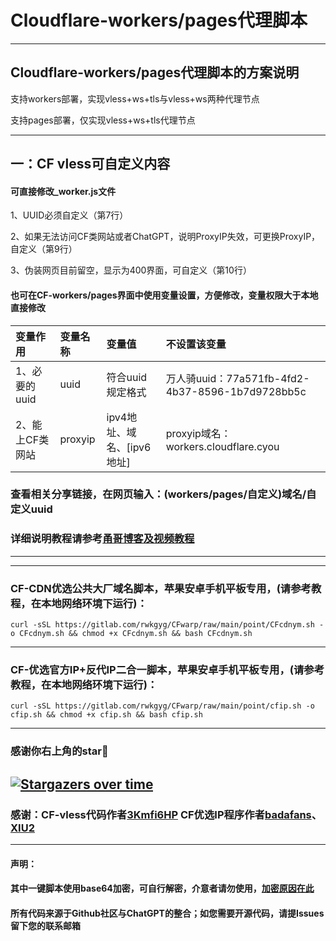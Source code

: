 # Cloudflare-workers/pages代理脚本
--------------------------------
## Cloudflare-workers/pages代理脚本的方案说明

支持workers部署，实现vless+ws+tls与vless+ws两种代理节点

支持pages部署，仅实现vless+ws+tls代理节点

--------------------------------

## 一：CF vless可自定义内容

#### 可直接修改_worker.js文件

1、UUID必须自定义（第7行）

2、如果无法访问CF类网站或者ChatGPT，说明ProxyIP失效，可更换ProxyIP，自定义（第9行）

3、伪装网页目前留空，显示为400界面，可自定义（第10行）

#### 也可在CF-workers/pages界面中使用变量设置，方便修改，变量权限大于本地直接修改
| 变量作用 | 变量名称| 变量值| 不设置该变量|
| :--- | :--- | :--- | :--- |
| 1、必要的uuid | uuid |符合uuid规定格式 |万人骑uuid：77a571fb-4fd2-4b37-8596-1b7d9728bb5c|
| 2、能上CF类网站 | proxyip |ipv4地址、域名、[ipv6地址]|proxyip域名：workers.cloudflare.cyou|

### 查看相关分享链接，在网页输入：(workers/pages/自定义)域名/自定义uuid

### 详细说明教程请参考[甬哥博客及视频教程](https://ygkkk.blogspot.com/2023/07/cfworkers-vless.html)

---------------------------------






---------------------------------
### CF-CDN优选公共大厂域名脚本，苹果安卓手机平板专用，(请参考教程，在本地网络环境下运行)：
```
curl -sSL https://gitlab.com/rwkgyg/CFwarp/raw/main/point/CFcdnym.sh -o CFcdnym.sh && chmod +x CFcdnym.sh && bash CFcdnym.sh
```
------------------------------------------------------------------------
### CF-优选官方IP+反代IP二合一脚本，苹果安卓手机平板专用，(请参考教程，在本地网络环境下运行)：
```
curl -sSL https://gitlab.com/rwkgyg/CFwarp/raw/main/point/cfip.sh -o cfip.sh && chmod +x cfip.sh && bash cfip.sh
```

-------------------------------------------------------------
### 感谢你右上角的star🌟
[![Stargazers over time](https://starchart.cc/yonggekkk/Cloudflare-workers-pages-vless.svg)](https://starchart.cc/yonggekkk/Cloudflare-workers-pages-vless)
------------------------------------------------------------------------
### 感谢：CF-vless代码作者[3Kmfi6HP](https://github.com/3Kmfi6HP/EDtunnel) CF优选IP程序作者[badafans](https://github.com/badafans/Cloudflare-IP-SpeedTest)、[XIU2](https://github.com/XIU2/CloudflareSpeedTest)

---------------------------------------
#### 声明：

#### 其中一键脚本使用base64加密，可自行解密，介意者请勿使用，[加密原因在此](https://ygkkk.blogspot.com/2022/06/github.html)

#### 所有代码来源于Github社区与ChatGPT的整合；如您需要开源代码，请提Issues留下您的联系邮箱
